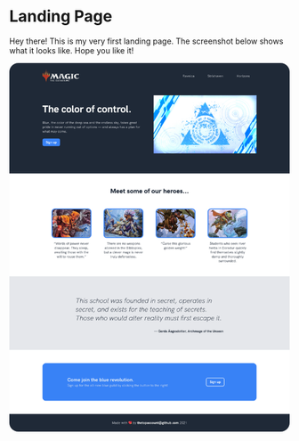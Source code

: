 # Landing Page

Hey there! This is my very first landing page.
The screenshot below shows what it looks like. Hope you like it!

<img src="images/landing-page-screenshot.png" alt="Screenshot of landing page made by @thetopaccount" title="Screenshot of landing page made by @thetopaccount" style="border-radius: 1rem;">